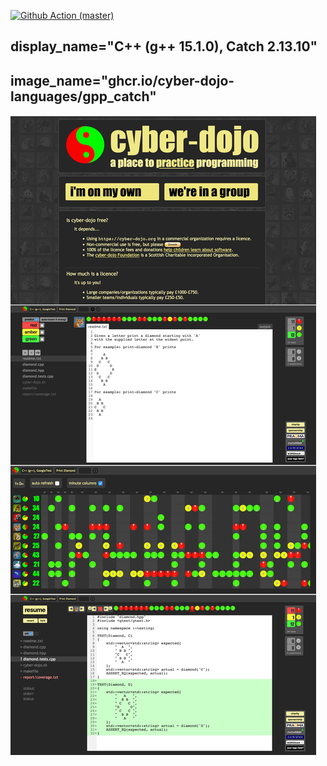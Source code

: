 [![Github Action (master)](https://github.com/cyber-dojo-languages/gplusplus-catch/actions/workflows/main.yml/badge.svg)](https://github.com/cyber-dojo-languages/gplusplus-catch/actions)

## display_name="C++ (g++ 15.1.0), Catch 2.13.10"
## image_name="ghcr.io/cyber-dojo-languages/gpp_catch"

![cyber-dojo.org home page](https://github.com/cyber-dojo/cyber-dojo/blob/master/shared/home_page_snapshot.png)

